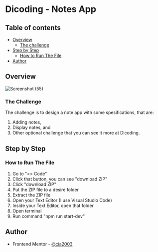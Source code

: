 # Dicoding - Notes App

## Table of contents

- [Overview](#overview)
  - [The challenge](#the-challenge)
- [Step by Step](#step-by-step)
  - [How to Run The File](#how-to-run-the-file)
- [Author](#author)

## Overview

![Screenshot (55)](https://github.com/user-attachments/assets/4109916d-3350-484f-b26f-db329b6af51e)

### The Challenge

The challenge is to design a note app with some spesifications, that are:

1. Adding notes,
2. Display notes, and
3. Other optional challenge that you can see it more at Dicoding.

## Step by Step

### How to Run The File

1. Go to "<> Code"
2. Click that button, you can see "download ZIP"
3. Click "download ZIP"
4. Put the ZIP file to a desire folder
5. Extract the ZIP file
6. Open your Text Editor (I use Visual Studio Code)
7. Inside your Text Editor, open that folder
8. Open terminal
9. Run command "npm run start-dev"

## Author

- Frontend Mentor - [@cia2003](https://www.frontendmentor.io/profile/cia2003)
